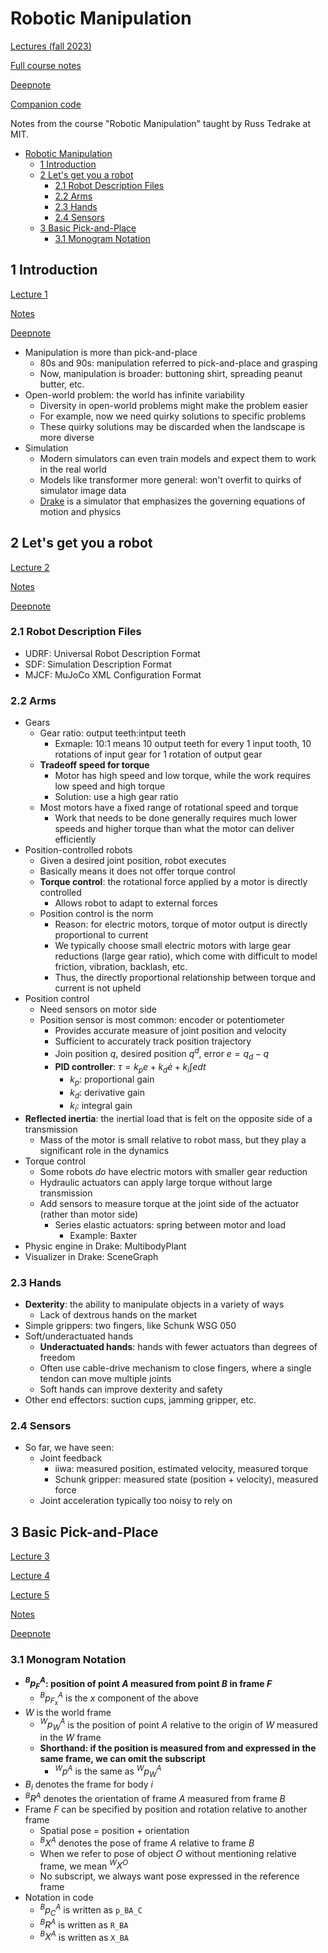 # Robotic Manipulation

[Lectures (fall 2023)](https://youtube.com/playlist?list=PLkx8KyIQkMfWr191lqbN8WfV08j-ui8WX&feature=shared)

[Full course notes](https://manipulation.csail.mit.edu/)

[Deepnote](https://deepnote.com/workspace/bubhub-afbb4b47-384c-4b93-a423-6aad7f9e29f7/projects/Robotic-Manipulation-c00edfe0-5ae4-4acd-a05a-f8f182589fd0)

[Companion code](https://github.com/RussTedrake/manipulation)

Notes from the course "Robotic Manipulation" taught by Russ Tedrake at MIT.

- [Robotic Manipulation](#robotic-manipulation)
  - [1 Introduction](#1-introduction)
  - [2 Let's get you a robot](#2-lets-get-you-a-robot)
    - [2.1 Robot Description Files](#21-robot-description-files)
    - [2.2 Arms](#22-arms)
    - [2.3 Hands](#23-hands)
    - [2.4 Sensors](#24-sensors)
  - [3 Basic Pick-and-Place](#3-basic-pick-and-place)
    - [3.1 Monogram Notation](#31-monogram-notation)

## 1 Introduction

[Lecture 1](https://youtu.be/v04rn86Dehg?feature=shared)

[Notes](https://manipulation.csail.mit.edu/intro.html)

[Deepnote](https://deepnote.com/workspace/bubhub-afbb4b47-384c-4b93-a423-6aad7f9e29f7/project/01-Introduction-bdfeaeb4-e107-472c-a8e7-6848fbd990d0)

- Manipulation is more than pick-and-place
  - 80s and 90s: manipulation referred to pick-and-place and grasping
  - Now, manipulation is broader: buttoning shirt, spreading peanut butter, etc.
- Open-world problem: the world has infinite variability
  - Diversity in open-world problems might make the problem easier
  - For example, now we need quirky solutions to specific problems
  - These quirky solutions may be discarded when the landscape is more diverse
- Simulation
  - Modern simulators can even train models and expect them to work in the real world
  - Models like transformer more general: won't overfit to quirks of simulator image data
  - [Drake](http://drake.mit.edu/) is a simulator that emphasizes the governing equations of motion and physics

## 2 Let's get you a robot

[Lecture 2](https://youtu.be/q896_lTh8eA?feature=shared)

[Notes](https://manipulation.csail.mit.edu/robot.html)

[Deepnote](https://deepnote.com/workspace/bubhub-afbb4b47-384c-4b93-a423-6aad7f9e29f7/project/02-Lets-get-you-a-robot-58888247-ce19-4f68-822f-76be6ce00f27)

### 2.1 Robot Description Files

- UDRF: Universal Robot Description Format
- SDF: Simulation Description Format
- MJCF: MuJoCo XML Configuration Format

### 2.2 Arms

- Gears
  - Gear ratio: output teeth:intput teeth
    - Exmaple: 10:1 means 10 output teeth for every 1 input tooth, 10 rotations of input gear for 1 rotation of output gear
  - **Tradeoff speed for torque**
    - Motor has high speed and low torque, while the work requires low speed and high torque
    - Solution: use a high gear ratio
  - Most motors have a fixed range of rotational speed and torque
    - Work that needs to be done generally requires much lower speeds and higher torque than what the motor can deliver efficiently
- Position-controlled robots
  - Given a desired joint position, robot executes
  - Basically means it does not offer torque control
  - **Torque control**: the rotational force applied by a motor is directly controlled
    - Allows robot to adapt to external forces
  - Position control is the norm
    - Reason: for electric motors, torque of motor output is directly proportional to current
    - We typically choose small electric motors with large gear reductions (large gear ratio), which come with difficult to model friction, vibration, backlash, etc.
    - Thus, the directly proportional relationship between torque and current is not upheld
- Position control
  - Need sensors on motor side
  - Position sensor is most common: encoder or potentiometer
    - Provides accurate measure of joint position and velocity
    - Sufficient to accurately track position trajectory
    - Join position $q$, desired position $q^d$, error $e = q_d - q$
    - **PID controller**: $\tau = k_p e + k_d \dot{e} + k_i \int e dt$
      - $k_p$: proportional gain
      - $k_d$: derivative gain
      - $k_i$: integral gain
- **Reflected inertia**: the inertial load that is felt on the opposite side of a transmission
  - Mass of the motor is small relative to robot mass, but they play a significant role in the dynamics
- Torque control
  - Some robots *do* have electric motors with smaller gear reduction
  - Hydraulic actuators can apply large torque without large transmission
  - Add sensors to measure torque at the joint side of the actuator (rather than motor side)
    - Series elastic actuators: spring between motor and load
      - Example: Baxter
- Physic engine in Drake: MultibodyPlant
- Visualizer in Drake: SceneGraph

### 2.3 Hands

- **Dexterity**: the ability to manipulate objects in a variety of ways
  - Lack of dextrous hands on the market
- Simple grippers: two fingers, like Schunk WSG 050
- Soft/underactuated hands
  - **Underactuated hands**: hands with fewer actuators than degrees of freedom
  - Often use cable-drive mechanism to close fingers, where a single tendon can move multiple joints
  - Soft hands can improve dexterity and safety
- Other end effectors: suction cups, jamming gripper, etc.

### 2.4 Sensors

- So far, we have seen:
  - Joint feedback
    - iiwa: measured position, estimated velocity, measured torque
    - Schunk gripper: measured state (position + velocity), measured force
  - Joint acceleration typically too noisy to rely on

## 3 Basic Pick-and-Place

[Lecture 3](https://youtu.be/0-34RZJxyww?feature=shared)

[Lecture 4](https://youtu.be/1mkzXp9_QYY?feature=shared)

[Lecture 5](https://youtu.be/YaQrC_Zm8qg?feature=shared)

[Notes](https://manipulation.csail.mit.edu/pick.html)

[Deepnote](https://deepnote.com/workspace/bubhub-afbb4b47-384c-4b93-a423-6aad7f9e29f7/project/03-Basic-Pick-and-Place-Duplicate-80b33bd1-45f4-4c4b-8e9b-5e98e0e84bf5)

### 3.1 Monogram Notation

- **$^Bp^A_F$: position of point $A$ measured from point $B$ in frame $F$**
  - $^Bp^A_{F_x}$ is the $x$ component of the above
- $W$ is the world frame
  - $^Wp^A_W$ is the position of point $A$ relative to the origin of $W$ measured in the $W$ frame
  - **Shorthand: if the position is measured from and expressed in the same frame, we can omit the subscript**
    - $^Wp^A$ is the same as $^Wp^A_W$
- $B_i$ denotes the frame for body $i$
- $^BR^A$ denotes the orientation of frame $A$ measured from frame $B$
- Frame $F$ can be specified by position and rotation relative to another frame
  - Spatial pose = position + orientation
  - $^BX^A$ denotes the pose of frame $A$ relative to frame $B$
  - When we refer to pose of object $O$ without mentioning relative frame, we mean $^WX^O$
  - No subscript, we always want pose expressed in the reference frame
- Notation in code
  - $^Bp^A_C$ is written as `p_BA_C`
  - $^BR^A$ is written as `R_BA`
  - $^BX^A$ is written as `X_BA`